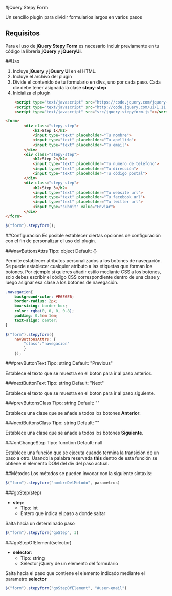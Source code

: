#jQuery Stepy Form

Un sencillo plugin para dividir formularios largos en varios pasos

## Requisitos

Para el uso de **jQuery Stepy Form** es necesario incluir previamente en tu código la librería **jQuery** y **jQueryUi**.

##Uso

1. Incluye **jQuery** y **jQuery UI** en el HTML.
2. Incluye el archivo del plugin
3. Divide el contenido de tu formulario en divs, uno por cada paso. Cada div debe tener asignada la clase **stepy-step**
4. Inicializa el plugin

```html
    <script type="text/javascript" src="https://code.jquery.com/jquery-1.11.3.min.js"></script>
    <script type="text/javascript" src="http://code.jquery.com/ui/1.11.3/jquery-ui.min.js"></script>
    <script type="text/javascript" src="src/jquery.stepyform.js"></script>
```

```html
<form>
        <div class="stepy-step">
            <h2>Step 1</h2>
            <input type="text" placeholder="Tu nombre">
            <input type="text" placeholder="Tu apellido">
            <input type="text" placeholder="Tu email">
        </div>
        <div class="stepy-step">
            <h2>Step 2</h2>
            <input type="text" placeholder="Tu numero de teléfono">
            <input type="text" placeholder="Tu dirección">
            <input type="text" placeholder="Tu código postal">
        </div>
        <div class="stepy-step">
            <h2>Step 3</h2>
            <input type="text" placeholder="Tu website url">
            <input type="text" placeholder="Tu facebook url">
            <input type="text" placeholder="Tu twitter url">
            <input type="submit" value="Enviar">
        </div>
</form>
```

```javascript
$("form").stepyform();
```

##Configuración
Es posible establecer ciertas opciones de configuración con el fin de personalizar el uso del plugin.

###navButtonsAttrs
    Tipo: object
    Default: {}

Permite establecer atributos personalizados a los botones de navegación. Se puede establecer cualquier atributo a las etiquetas <a> que forman los botones. Por ejemplo si quieres añadir estilo mediante CSS a los botones, solo debes escribir el código CSS correspondiente dentro de una clase y luego asignar esa clase a los botones de navegación.

```css
.navegacion{
    background-color: #E6E6E6;
    border-radius: 2px;
    box-sizing: border-box;
    color: rgba(0, 0, 0, 0.8);
    padding: 0.5em 1em;
    text-align: center;
}
```

```javascript
$("form").stepyform({
    navButtonsAttrs: {
        "class":"navegacion"
        }
    });
```

###prevButtonText
    Tipo: string
    Default: "Previous"

Establece el texto que se muestra en el boton para ir al paso anterior.

###nextButtonText
    Tipo: string
    Default: "Next"

Establece el texto que se muestra en el boton para ir al paso siguiente.

###prevButtonsClass
    Tipo: string
    Default: ""

Establece una clase que se añade a todos los botones **Anterior**.

###nextButtonsClass
    Tipo: string
    Default: ""

Establece una clase que se añade a todos los botones **Siguiente**.

###onChangeStep
    Tipo: function
    Default: null

Establece una función que se ejecuta cuando termina la transición de un paso a otro. Usando la palabra reservada **this** dentro de esta función se obtiene el elemento DOM del div del paso actual.

##Métodos
Los métodos se pueden invocar con la siguiente sintaxis:

```javascript
$("form").stepyform("nombreDelMetodo", parametros)
```

###goStep(step)
- **step**:
    - Tipo: int 
    - Entero que indica el paso a donde saltar

Salta hacia un determinado paso

```javascript
$("form").stepyform("goStep", 3)
```

###goStepOfElement(selector)
- **selector**:
    - Tipo: string
    - Selector jQuery de un elemento del formulario 

Salta hacia el paso que contiene el elemento indicado mediante el parametro **selector**

```javascript
$("form").stepyform("goStepOfElement", "#user-email")
```
